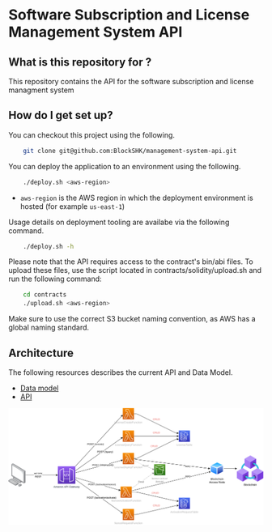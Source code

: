 # Software Subscription and License Management System API

## What is this repository for ?

This repository contains the API for the software subscription and license managment system

## How do I get set up?

You can checkout this project using the following.

```sh
    git clone git@github.com:BlockSHK/management-system-api.git
```

You can deploy the application to an environment using the following.

```sh
    ./deploy.sh <aws-region>
```

- `aws-region` is the AWS region in which the deployment environment is hosted (for example `us-east-1`)

Usage details on deployment tooling are availabe via the following command.

```sh
    ./deploy.sh -h
```

Please note that the API requires access to the contract's bin/abi files. To upload these files, use the script located in contracts/solidity/upload.sh and run the following command:

```sh
    cd contracts
    ./upload.sh <aws-region>
```

Make sure to use the correct S3 bucket naming convention, as AWS has a global naming standard.

## Architecture

The following resources describes the current API and Data Model.

- [Data model](./documentation/model.md)
- [API](./documentation/api.md)

![Architecture diagram](./documentation/Mangment-System-API.png)
